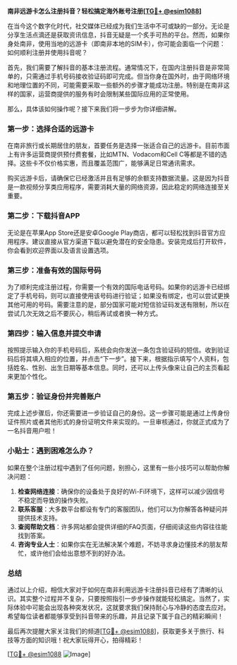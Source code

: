 **南非远游卡怎么注册抖音？轻松搞定海外账号注册[[TG💪+ @esim1088](https://t.me/s/esim1088)]**

在当今这个数字化时代，社交媒体已经成为我们生活中不可或缺的一部分。无论是分享生活点滴还是获取资讯信息，抖音无疑是一个炙手可热的平台。然而，如果你身处南非，使用当地的远游卡（即南非本地的SIM卡），你可能会面临一个问题：如何顺利注册并使用抖音呢？

首先，我们需要了解抖音的基本注册流程。通常情况下，在国内注册抖音是非常简单的，只需通过手机号码接收验证码即可完成。但当你身在国外时，由于网络环境和地理位置的不同，可能需要采取一些额外的步骤才能成功注册。特别是在南非这样的国家，运营商提供的服务有时会限制某些国际应用的正常使用。

那么，具体该如何操作呢？接下来我们将一步步为你详细讲解。

### 第一步：选择合适的远游卡

在南非旅行或长期居住的朋友，首要任务是选择一张适合自己的远游卡。目前市面上有许多运营商提供预付费套餐，比如MTN、Vodacom和Cell C等都是不错的选择。这些卡不仅价格实惠，而且覆盖范围广，能够满足日常通讯需求。

购买远游卡后，请确保它已经激活并且有足够的余额支持数据流量。这是因为抖音是一款视频分享类应用程序，需要消耗大量的网络资源，因此稳定的网络连接至关重要。

### 第二步：下载抖音APP

无论是在苹果App Store还是安卓Google Play商店，都可以轻松找到抖音官方应用程序。建议直接从官方渠道下载以避免潜在的安全隐患。安装完成后打开软件，你会看到欢迎界面以及语言设置选项。

### 第三步：准备有效的国际号码

为了顺利完成注册过程，你需要一个有效的国际电话号码。如果你的远游卡已经绑定了手机号码，则可以直接使用该号码进行验证；如果没有绑定，也可以尝试更换其他可用的号码。需要注意的是，部分国家可能对短信验证码发送有限制，所以在尝试几次无效之后不要灰心，稍后再试或者换一种方式。

### 第四步：输入信息并提交申请

按照提示输入你的手机号码后，系统会向你发送一条包含验证码的短信。收到验证码后将其填入相应的位置，并点击“下一步”。接下来，根据指示填写个人资料，包括姓名、性别、出生日期等基本信息。同时，还可以上传头像来让自己的主页看起来更加个性化。

### 第五步：验证身份并完善账户

完成上述步骤后，你还需要进一步验证自己的身份。这一步骤可能是通过上传身份证件照片或者其他形式的身份证明文件来实现的。一旦审核通过，你就正式成为了一名抖音用户啦！

### 小贴士：遇到困难怎么办？

如果在整个注册过程中遇到了任何问题，别担心，这里有一些小技巧可以帮助你解决问题：

1. **检查网络连接**：确保你的设备处于良好的Wi-Fi环境下，这样可以减少因信号不稳定而导致的操作失败。
2. **联系客服**：大多数平台都设有专门的客服团队，他们可以为你解答各种疑问并提供技术支持。
3. **查阅帮助文档**：许多网站都会提供详细的FAQ页面，仔细阅读这些内容往往能找到答案。
4. **咨询专业人士**：如果你实在无法解决某个难题，不妨寻求身边懂技术的朋友帮忙，或许他们会给出意想不到的好办法。

### 总结

通过以上介绍，相信大家对于如何在南非利用远游卡注册抖音已经有了清晰的认识。其实整个过程并不复杂，只要按照指引一步步操作就能轻松搞定。当然了，实际体验中可能会出现各种突发状况，这就要求我们保持耐心与冷静的态度去应对。希望每位读者都能够享受到抖音带来的乐趣，并且记录下属于自己的精彩瞬间！

最后再次提醒大家关注我们的频道[[TG💪+ @esim1088](https://t.me/s/esim1088)]，获取更多关于旅行、科技等方面的知识哦！祝大家玩得开心，拍得精彩！

[[TG💪+ @esim1088](https://t.me/s/esim1088) ![Image](https://i.postimg.cc/4NQfJmqS/Snipaste-2025-05-13-00-14-12.png)]